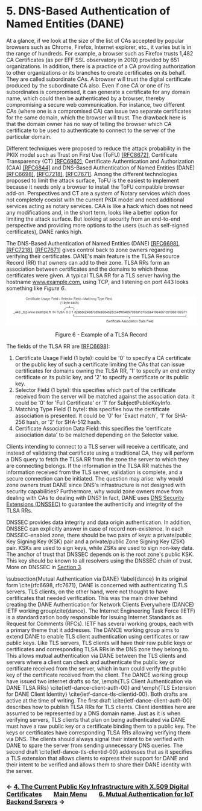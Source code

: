 # 5. DNS-Based Authentication of Named Entities (DANE)



At a glance, if we look at the size of the list of CAs accepted by popular browsers such as Chrome, Firefox, Internet explorer, etc., it varies but is in the range of hundreds. For example, a browser such as Firefox trusts 1,482 CA Certificates (as per EFF SSL observatory in 2010) provided by 651 organizations. In addition, there is a practice of a CA providing authorization to other organizations or its branches to create certificates on its behalf. They are called subordinate CAs. A browser will trust the digital certificate produced by the subordinate CA also. Even if one CA or one of its subordinates is compromised, it can generate a certificate for any domain name, which could then be authenticated by a browser, thereby compromising a secure web communication. For instance, two different CAs (where one is a compromised CA) can issue two separate certificates for the same domain, which the browser will trust. The drawback here is that the domain owner has no way of telling the browser which CA certificate to be used to authenticate to connect to the server of the particular domain.

Different techniques were proposed to reduce the attack probability in the PKIX model such as Trust on First Use (ToFU) [[RFC8672]](https://datatracker.ietf.org/doc/rfc8672/), Certificate Transparency (CT) [[RFC6962]](https://datatracker.ietf.org/doc/rfc6962/), Certificate Authentication and Authorization (CAA) [[RFC6844]](https://datatracker.ietf.org/doc/rfc6844/) and DNS-Based Authentication of Named Entities (DANE) [[RFC6698]](https://datatracker.ietf.org/doc/rfc6698/), [[RFC7218]](https://datatracker.ietf.org/doc/rfc7218/), [[RFC7671]](https://datatracker.ietf.org/doc/rfc7671/). Among the different technologies proposed to limit the attack surface, ToFU is the easiest to implement because it needs only a browser to install the ToFU compatible browser add-on. Perspectives and CT are a system of Notary services which does not completely coexist with the current PKIX model and need additional services acting as notary services. CAA is like a hack which does not need any modifications and, in the short term, looks like a better option for limiting the attack surface. But looking at security from an end-to-end perspective and providing more options to the users (such as self-signed certificates), DANE ranks high. 






The DNS-Based Authentication of Named Entities (DANE) [[RFC6698]](https://datatracker.ietf.org/doc/rfc6698/), [[RFC7218]](https://datatracker.ietf.org/doc/rfc7218/), [[RFC7671]](https://datatracker.ietf.org/doc/rfc7671/) gives control back to zone owners regarding verifying their certificates. DANE's main feature is the TLSA Resource Record (RR) that owners can add to their zone. TLSA RRs form an association between certificates and the domains to which those certificates were given. A typical TLSA RR for a TLS server having the hostname www.example.com, using TCP, and listening on port 443 looks something like *Figure 6*. 

<!--- ---------------------------------------------------------------------------------------------------------------- -->
<p align="center">
  <img src="/images/tlsa.jpg" />
</p>
<p align = "center">
Figure 6 - Example of a TLSA Record
</p>
<!--- ---------------------------------------------------------------------------------------------------------------- -->

The fields of the TLSA RR are [[RFC6698]](https://datatracker.ietf.org/doc/rfc6698/): 
1. Certificate Usage Field (1 byte): could be '0' to specify a CA certificate or the public key of such a certificate limiting the CAs that can issue certificates for domains owning the TLSA RR, '1' to specify an end entity certificate or its public key, and '2' to specify a certificate or its public key. 
2. Selector Field (1 byte): this specifies which part of the certificate received from the server will be matched against the association data. It could be '0' for 'Full Certificate' or '1' for SubjectPublicKeyInfo.
3. Matching Type Field (1 byte): this specifies how the certificate association is presented. It could be '0' for 'Exact match', '1' for SHA-256 hash, or '2' for SHA-512 hash. 
4. Certificate Association Data Field: this specifies the 'certificate association data' to be matched depending on the Selector value. 

Clients intending to connect to a TLS server will receive a certificate, and instead of validating that certificate using a traditional CA, they will perform a DNS query to fetch the TLSA RR from the zone the server to which they are connecting belongs. If the information in the TLSA RR matches the information received from the TLS server, validation is complete, and a secure connection can be initiated. The question may arise: why would zone owners trust DANE since DNS's infrastructure is not designed with security capabilities? Furthermore, why would zone owners move from dealing with CAs to dealing with DNS? In fact, DANE uses [DNS Security Extensions (DNSSEC)](DNSSEC.md) to guarantee the authenticity and integrity of the TLSA RRs.

DNSSEC provides data integrity and data origin authentication. In addition, DNSSEC can explicitly answer in case of record non-existence. In each DNSSEC-enabled zone, there should be two pairs of keys: a private/public Key Signing Key (KSK) pair and a private/public Zone Signing Key (ZSK) pair. KSKs are used to sign keys, while ZSKs are used to sign non-key data. The anchor of trust that DNSSEC depends on is the root zone's public KSK. This key should be known to all resolvers using the DNSSEC chain of trust. More on DNSSEC in [Section 3](DNSSEC.md).


\subsection{Mutual Authentication via DANE}
\label{dance}
In its original form \cite{rfc6698, rfc7671}, DANE is concerned with authenticating TLS servers. TLS clients, on the other hand, were not thought to have certificates that needed verification. This was the main driver behind creating the DANE Authentication for Network Clients Everywhere (DANCE) IETF working group\cite{dance}. The Internet Engineering Task Force (IETF) is a standardization body responsible for issuing Internet Standards as Request for Comments (RFCs). IETF has several working groups, each with a primary theme that it addresses. The DANCE working group aims to extend DANE to enable TLS client authentication using certificates or raw public keys. Like TLS servers, TLS clients will have their raw public keys or certificates and corresponding TLSA RRs in the DNS zone they belong to. This allows mutual authentication via DANE between the TLS clients and servers where a client can check and authenticate the public key or certificate received from the server, which in turn could verify the public key of the certificate received from the client. The DANCE working group have issued two internet drafts so far, \emph{TLS Client Authentication via DANE TLSA RRs} \cite{ietf-dance-client-auth-00} and \emph{TLS Extension for DANE Client Identity} \cite{ietf-dance-tls-clientid-00}. Both drafts are active at the time of writing. The first draft \cite{ietf-dance-client-auth-00} describes how to publish TLSA RRs for TLS clients. Client identities here are assumed to be represented by a DNS domain name. Just as it is when verifying servers, TLS clients that plan on being authenticated via DANE must have a raw public key or a certificate binding them to a public key. The keys or certificates have corresponding TLSA RRs allowing verifying them via DNS. The clients should always signal their intent to be verified with DANE to spare the server from sending unnecessary DNS queries. The second draft \cite{ietf-dance-tls-clientid-00} addresses that as it specifies a TLS extension that allows clients to express their support for DANE and their intent to be verified and allows them to share their DANE identity with the server. 

### &#8592; [4. The Current Public Key Infrastructure with X.509 Digital Certificates](Current-PKIX.md) &nbsp;&nbsp;&nbsp;&nbsp;&nbsp;&nbsp; [Main Menu](README.md) &nbsp;&nbsp;&nbsp;&nbsp;&nbsp;&nbsp; [6. Mutual Authentication for IoT Backend Servers](MUTUAL-AUTH.md) &#8594;
